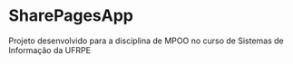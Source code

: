 # SharePagesApp
Projeto desenvolvido para a disciplina de MPOO no curso de Sistemas de Informação da UFRPE
